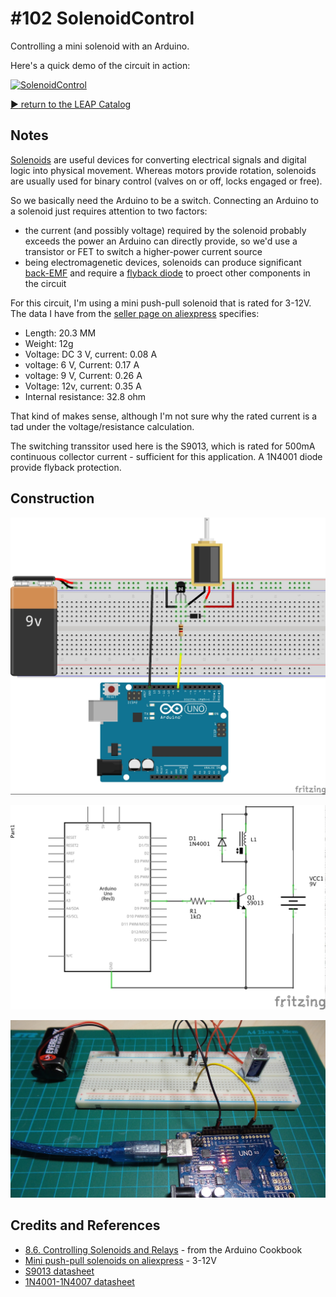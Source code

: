 # #102 SolenoidControl

Controlling a mini solenoid with an Arduino.

Here's a quick demo of the circuit in action:

[![SolenoidControl](http://img.youtube.com/vi/CDqSoQETEIg/0.jpg)](http://www.youtube.com/watch?v=CDqSoQETEIg)


[:arrow_forward: return to the LEAP Catalog](http://leap.tardate.com)

## Notes

[Solenoids](https://en.wikipedia.org/?title=Solenoid) are useful devices for converting electrical signals and digital logic into
physical movement. Whereas motors provide rotation, solenoids  are usually used for binary control
(valves on or off, locks engaged or free).

So we basically need the Arduino to be a switch. Connecting an Arduino to a solenoid just requires attention to two factors:
* the current (and possibly voltage) required by the solenoid probably exceeds the power an Arduino can directly provide, so we'd use a transistor or FET to switch a higher-power current source
* being electromagenetic devices, solenoids can produce significant [back-EMF](https://en.wikipedia.org/wiki/Counter-electromotive_force) and require a [flyback diode](https://en.wikipedia.org/wiki/Flyback_diode) to proect other components in the circuit

For this circuit, I'm using a mini push-pull solenoid that is rated for 3-12V. The data I have from the
[seller page on aliexpress](http://www.aliexpress.com/item/5pcs-mini-DC3-12V-Push-Pull-Type-Solenoid-Electromagnet-DC-Micro-Solenoid-Free-shipping/32309067252.html) specifies:
* Length: 20.3 MM
* Weight: 12g
* Voltage: DC 3 V, current: 0.08 A
* voltage: 6 V, Current: 0.17 A
* voltage: 9 V, Current: 0.26 A
* Voltage: 12v, current: 0.35 A
* Internal resistance: 32.8 ohm

That kind of makes sense, although I'm not sure why the rated current is a tad under the voltage/resistance calculation.

The switching transsitor used here is the S9013, which is rated for 500mA continuous collector current - sufficient for this application.
A 1N4001 diode provide flyback protection.


## Construction

![Breadboard](./assets/SolenoidControl_bb.jpg?raw=true)

![The Schematic](./assets/SolenoidControl_schematic.jpg?raw=true)

![The Build](./assets/SolenoidControl_build.jpg?raw=true)

## Credits and References
* [8.6. Controlling Solenoids and Relays](http://www.amazon.com/gp/product/1449313876/ref=as_li_tl?ie=UTF8&camp=1789&creative=390957&creativeASIN=1449313876&linkCode=as2&tag=itsaprli-20&linkId=5F6YF3D5RCEZYXUU) - from the Arduino Cookbook
* [Mini push-pull solenoids on aliexpress](http://www.aliexpress.com/item/5pcs-mini-DC3-12V-Push-Pull-Type-Solenoid-Electromagnet-DC-Micro-Solenoid-Free-shipping/32309067252.html) - 3-12V
* [S9013 datasheet](http://www.futurlec.com/Transistors/S9013.shtml)
* [1N4001-1N4007 datasheet](http://www.futurlec.com/Diodes/1N4001.shtml)
